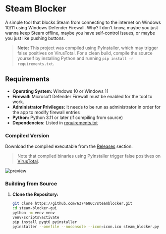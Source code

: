 # Steam Blocker

A simple tool that blocks Steam from connecting to the internet on Windows 10/11 using Windows Defender Firewall.  Why? I don't know, maybe you just wanna keep Steam offline, maybe you have self-control issues, or maybe you just like pushing buttons.

> **Note:** This project was compiled using PyInstaller, which may trigger false positives on VirusTotal. For a clean build, compile the source yourself by installing Python and running `pip install -r requirements.txt`.

## Requirements

- **Operating System:** Windows 10 or Windows 11
- **Firewall:** Microsoft Defender Firewall must be enabled for the tool to work.
- **Administrator Privileges:** It needs to be run as administrator in order for the app to modify firewall entries
- **Python:** Python 3.11 or later (if compiling from source)
- **Dependencies:** Listed in [requirements.txt](requirements.txt)

### Compiled Version

Download the compiled executable from the [Releases](https://github.com/6374686C/steamblocker/releases) section. 
> Note that compiled binaries using PyInstaller trigger false positives on [VirusTotal](https://www.virustotal.com/gui/file/304a32f786bdea576e9b92932019ce2dd05646123d38cbb0a462efb27672cf13?nocache=1).

![preview](https://github.com/user-attachments/assets/98c691ee-8b2a-491e-9300-846cfdb9a48d)

### Building from Source

1. **Clone the Repository:**

   ```bash
   git clone https://github.com/6374686C/steamblocker.git
   cd steam-blocker-gui
   python -m venv venv
   venv\scripts\activate
   pip install pyqt6 pyinstaller
   pyinstaller --onefile --noconsole --icon=icon.ico steam_blocker.py
   ```
